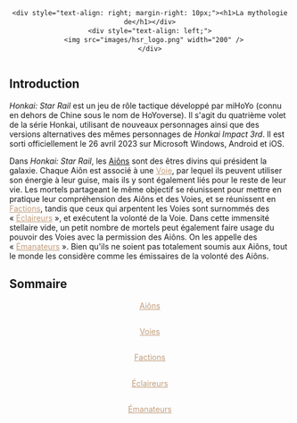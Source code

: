 <link rel="stylesheet" href="style.css">

<div align="center">

  <div style="display: flex; justify-content: center; align-items: center; width: 100%;">

    <div style="text-align: right; margin-right: 10px;"><h1>La mythologie de</h1></div>
    <div style="text-align: left;">
      <img src="images/hsr_logo.png" width="200" />
    </div>

  </div>

</div>

## Introduction

_Honkai: Star Rail_ est un jeu de rôle tactique développé par miHoYo (connu en dehors de Chine sous le nom de HoYoverse). Il s'agit du quatrième volet de la série Honkai, utilisant de nouveaux personnages ainsi que des versions alternatives des mêmes personnages de _Honkai Impact 3rd_. Il est sorti officiellement le 26 avril 2023 sur Microsoft Windows, Android et iOS.

Dans _Honkai: Star Rail_, les [Aiôns](/aions.md) sont des êtres divins qui président la galaxie. Chaque Aiôn est associé à une <a href="https://yn10.github.io/2024-2025/voies" style="color: #C09C7B">Voie</a>, par lequel ils peuvent utiliser son énergie à leur guise, mais ils y sont également liés pour le reste de leur vie. Les mortels partageant le même objectif se réunissent pour mettre en pratique leur compréhension des Aiôns et des Voies, et se réunissent en <a href="[/factions.md](https://yn10.github.io/2024-2025/factions)" style="color: #C09C7B">Factions</a>, tandis que ceux qui arpentent les Voies sont surnommés des « <a href="https://yn10.github.io/2024-2025/eclaireurs" style="color: #C09C7B">Éclaireurs</a> », et exécutent la volonté de la Voie. Dans cette immensité stellaire vide, un petit nombre de mortels peut également faire usage du pouvoir des Voies avec la permission des Aiôns. On les appelle des « <a href="/https://yn10.github.io/2024-2025/emanateurs" style="color: #C09C7B">Émanateurs</a> ». Bien qu'ils ne soient pas totalement soumis aux Aiôns, tout le monde les considère comme les émissaires de la volonté des Aiôns.

## Sommaire

<div align="center"><a href="https://yn10.github.io/2024-2025/aions" style="color: #C09C7B;">Aiôns</a></div>

##
<div align="center"><a href="https://yn10.github.io/2024-2025/voies" style="color: #C09C7B;">Voies</a></div>

##
<div align="center"><a href="https://yn10.github.io/2024-2025/factions" style="color: #C09C7B;">Factions</a></div>

##
<div align="center"><a href="https://yn10.github.io/2024-2025/eclaireurs" style="color: #C09C7B;">Éclaireurs</a></div>
  
##
<div align="center"><a href="https://yn10.github.io/2024-2025/emanateurs" style="color: #C09C7B;">Émanateurs</a></div>
